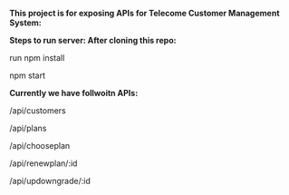 **This project is for exposing APIs for Telecome Customer Management System:**

**Steps to run server: After cloning this repo:**

run npm install

npm start

**Currently we have follwoitn APIs:**

/api/customers

/api/plans

/api/chooseplan

/api/renewplan/:id

/api/updowngrade/:id
